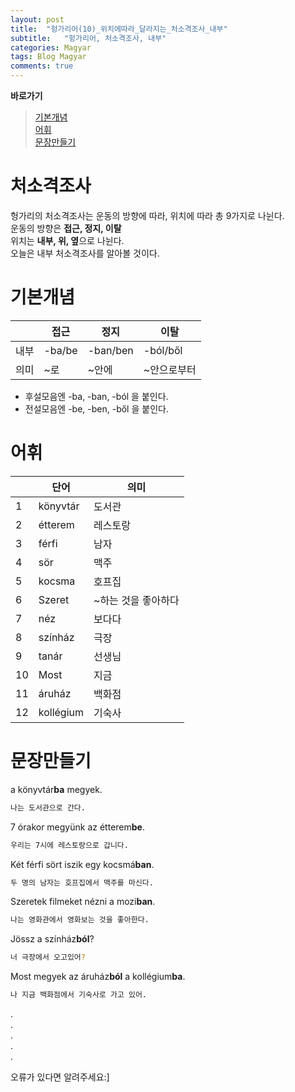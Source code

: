 ```yaml
---
layout: post
title:  "헝가리어(10)_위치에따라_달라지는_처소격조사_내부"
subtitle:   "헝가리어, 처소격조사, 내부"
categories: Magyar
tags: Blog Magyar   
comments: true
---
```


**바로가기**                     
>[기본개념](#기본개념)         
>[어휘](#어휘)     
>[문장만들기](#문장만들기)      


# 처소격조사

헝가리의 처소격조사는 운동의 방향에 따라, 위치에 따라 총 9가지로 나뉜다.           
운동의 방향은 **접근, 정지, 이탈**          
위치는 **내부, 위, 옆**으로 나뉜다.        
오늘은 내부 처소격조사를 알아볼 것이다.         


# 기본개념

||**접근**|**정지**|**이탈**|              
| ------ | ------ | ------ | ------ |          
|내부|-ba/be|-ban/ben|-ból/ből|      
|의미|~로|~안에|~안으로부터|     
      
        
         
- 후설모음엔 -ba, -ban, -ból 을 붙인다.         
- 전설모음엔 -be, -ben, -ből 을 붙인다.       


# 어휘


|  | **단어** | **의미** |         
| ------ | ------ | ------ |     
|1|könyvtár|도서관|       
|2|étterem|레스토랑|          
|3|férfi|남자|          
|4|sör|맥주|        
|5|kocsma|호프집|        
|6|Szeret|~하는 것을 좋아하다|        
|7|néz|보다다|      
|8|színház|극장|         
|9|tanár|선생님|    
|10|Most|지금|       
|11|áruház|백화점|       
|12|kollégium|기숙사|     


# 문장만들기


a könyvtár**ba** megyek.     
~~~sh
나는 도서관으로 간다.     
~~~


7 órakor megyünk az étterem**be**.     
~~~sh
우리는 7시에 레스토랑으로 갑니다.     
~~~


Két férfi sört iszik egy kocsmá**ban**.     
~~~sh
두 명의 남자는 호프집에서 맥주를 마신다.     
~~~


Szeretek filmeket nézni a mozi**ban**.     
~~~sh
나는 영화관에서 영화보는 것을 좋아한다.     
~~~

Jössz a színház**ból**?    
~~~sh
너 극장에서 오고있어?     
~~~

Most megyek az áruház**ból** a kollégium**ba**.     
~~~sh
나 지금 백화점에서 기숙사로 가고 있어.     
~~~     
         
         
.         
.         
.         
.         
.         

오류가 있다면 알려주세요:]
